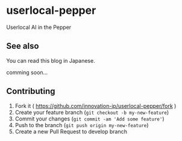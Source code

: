 # userlocal-pepper
Userlocal AI in the Pepper

## See also

You can read this blog in Japanese.

comming soon...

## Contributing

1. Fork it ( https://github.com/innovation-jp/userlocal-pepper/fork )
2. Create your feature branch (`git checkout -b my-new-feature`)
3. Commit your changes (`git commit -am 'Add some feature'`)
4. Push to the branch (`git push origin my-new-feature`)
5. Create a new Pull Request to develop branch

